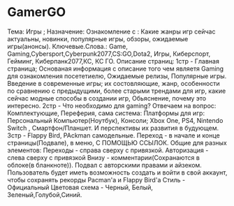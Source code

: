 # GamerGO
Тема: Игры ;
 Назначение: Ознакомление с : Какие жанры игр сейчас актуальны, новинки, популярные игры, обзоры, ожидаемые игры(анонсы).
Ключевые.Cлова.: Game, Gaming,Cybersport,Cyberpunk2077,CS:GO,Dota2, Игры, Киберспорт, Гейминг, Киберпанк2077,КС, КС ГО.
Описание страниц: 
1стр - Главная страница; Основаная информация с описание того чем являетя Gaming для ознакомления посететиелю, Ожидаемые релизы, Популярные игры.
Введение в современные игры; их состовляющие, жанр, особенности по сравнению с предыдущими, более старыми трендами для игр, какие сейчас модные 
способы в создании игр, Обьяснение, почему это интересно. 
2стр - Что необходимо для gaming? Отвечаем на вопрос: Комплектующие, Переферия, сама система: Платформы для игр: Персональный Компьютер(Ноутбук),
Консоли; Xbox One, PS4, Nintendo Switch , Смартфон/Планшет. И перспективы их развития в будующем. 
3стр - Flappy Bird, PAckman самодельные. 
Переход - в начале и конце страницы(Подвале), в меню, С ПОМОЩЬЮ ССЫЛОК. 
Общие для разных элементов: Переходы - справа сверху с привязкой. Авторизация - слева сверху с привязкой Внизу - комментарии(Сохранаются в 
облоке(в бланкноте)). 
Подвал с авторскими правами и айзеком. 
Пользователь будет иметь возможность создать и войти в свой аккаунт, чтобы сохранять рекорды Pacman'а и Flappy Bird'а 
Стиль - Официальный
Цветовая схема - Черный, Белый, Зеленый,Голубой,Синий.

